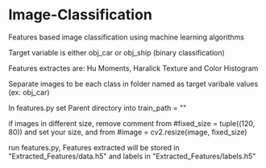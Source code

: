 # Image-Classification
Features based image classification using machine learning algorithms

Target variable is either obj_car or obj_ship (binary classification)

Features extractes are: Hu Moments, Haralick Texture and Color Histogram

Separate images to be each class in folder named as target varibale values (ex: obj_car)

In features.py set Parent directory into train_path = ""

if images in different size, remove comment from #fixed_size = tuple((120, 80)) and set your size, 
and from #image = cv2.resize(image, fixed_size) 

run features.py, Features extracted will be stored in "Extracted_Features/data.h5" and labels in "Extracted_Features/labels.h5"
